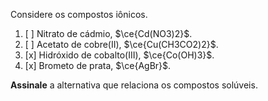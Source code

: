 Considere os compostos iônicos.

1. [ ] Nitrato de cádmio, $\ce{Cd(NO3)2}$.
2. [ ] Acetato de cobre(II), $\ce{Cu(CH3CO2)2}$.
3. [x] Hidróxido de cobalto(III), $\ce{Co(OH)3}$.
4. [x] Brometo de prata, $\ce{AgBr}$.

**Assinale** a alternativa que relaciona os compostos solúveis.
